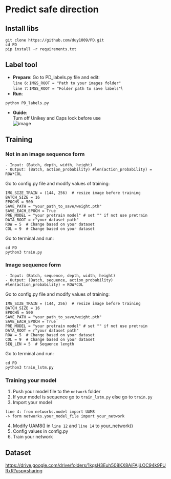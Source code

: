 # Predict safe direction
## Install libs
```
git clone https://github.com/duy1009/PD.git
cd PD
pip install -r requirements.txt
```
## Label tool
- **Prepare**:
Go to PD_labels.py file and edit:\
`line 6`: `IMGS_ROOT = "Path to your images folder"`\
`line 7`: `IMGS_ROOT = "Folder path to save labels"`\
- **Run**:
```
python PD_labels.py
```
- **Guide**:\
Turn off Unikey and Caps lock before use\
![image](https://github.com/duy1009/PD/assets/84137684/2ec41de4-38e7-4a72-831f-8d25ec00889f)

## Training

### Not in an image sequence form 
``` Network: 
- Input: (Batch, depth, width, height)
- Output: (Batch, action_probability) #len(action_probability) = ROW*COL 
```
Go to config.py file and modify values of training:
```
IMG_SIZE_TRAIN = (144, 256)  # resize image before training
BATCH_SIZE = 16
EPOCHS = 500
SAVE_PATH = "your_path_to_save/weight.pth"
SAVE_EACH_EPOCH = True
PRE_MODEL = "your pretrain model" # set "" if not use pretrain
DATA_ROOT = r"your dataset path"
ROW = 5  # Change based on your dataset
COL = 9  # Change based on your dataset
```
Go to terminal and run:
```
cd PD
python3 train.py
```
### Image sequence form 
``` Network: 
- Input: (Batch, sequence, depth, width, height)
- Output: (Batch, sequence, action_probability) #len(action_probability) = ROW*COL 
```
Go to config.py file and modify values of training:
```
IMG_SIZE_TRAIN = (144, 256)  # resize image before training
BATCH_SIZE = 16
EPOCHS = 500
SAVE_PATH = "your_path_to_save/weight.pth"
SAVE_EACH_EPOCH = True
PRE_MODEL = "your pretrain model" # set "" if not use pretrain
DATA_ROOT = r"your dataset path"
ROW = 5  # Change based on your dataset
COL = 9  # Change based on your dataset
SEQ_LEN = 5  # Sequence length
```
Go to terminal and run:
```
cd PD
python3 train_lstm.py
```

### Training your model
1. Push your model file to the `network` folder
2. If your model is sequence go to `train_lstm.py` else go to `train.py`
3. Import your model
```
line 4: from networks.model import UAM8
-> form networks.your_model_file import your_network
```
4. Modify UAM8() in `line 12` and `line 14` to your_network()
5. Config values in config.py
6. Train your network

## Dataset
https://drive.google.com/drive/folders/1kqsH3Euh508KX8AiFAjiLOC94k9FURxR?usp=sharing
